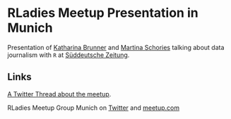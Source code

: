 # RLadies Meetup Presentation in Munich

Presentation of [Katharina Brunner](http://twitter.com/cutterkom) and [Martina Schories](http://twitter.com/MSchories) talking about data journalism with `R` at [Süddeutsche Zeitung](http://sz.de).

## Links

[A Twitter Thread about the meetup](https://twitter.com/RLadiesMunich/status/1024340721283805184).

RLadies Meetup Group Munich on [Twitter](https://twitter.com/RLadiesMunich) and [meetup.com](https://www.meetup.com/de-DE/rladies-munich/)


